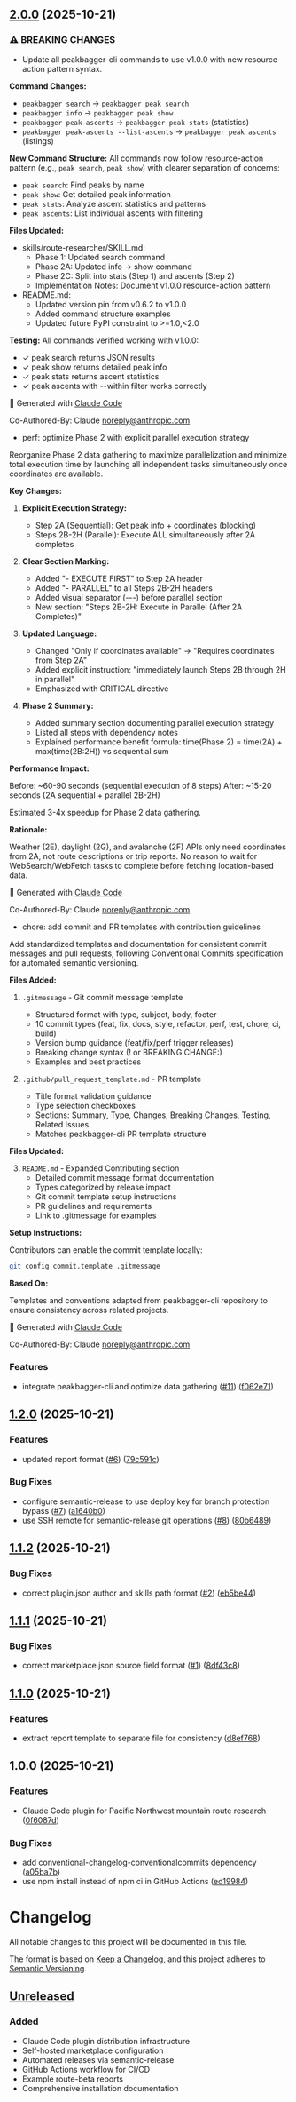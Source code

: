 ## [2.0.0](https://github.com/dreamiurg/claude-mountaineering-skills/compare/v1.2.0...v2.0.0) (2025-10-21)


### ⚠ BREAKING CHANGES

* Update all peakbagger-cli commands to use v1.0.0 with new
resource-action pattern syntax.

**Command Changes:**
- `peakbagger search` → `peakbagger peak search`
- `peakbagger info` → `peakbagger peak show`
- `peakbagger peak-ascents` → `peakbagger peak stats` (statistics)
- `peakbagger peak-ascents --list-ascents` → `peakbagger peak ascents` (listings)

**New Command Structure:**
All commands now follow resource-action pattern (e.g., `peak search`, `peak show`)
with clearer separation of concerns:
- `peak search`: Find peaks by name
- `peak show`: Get detailed peak information
- `peak stats`: Analyze ascent statistics and patterns
- `peak ascents`: List individual ascents with filtering

**Files Updated:**
- skills/route-researcher/SKILL.md:
  - Phase 1: Updated search command
  - Phase 2A: Updated info → show command
  - Phase 2C: Split into stats (Step 1) and ascents (Step 2)
  - Implementation Notes: Document v1.0.0 resource-action pattern
- README.md:
  - Updated version pin from v0.6.2 to v1.0.0
  - Added command structure examples
  - Updated future PyPI constraint to >=1.0,<2.0

**Testing:**
All commands verified working with v1.0.0:
- ✓ peak search returns JSON results
- ✓ peak show returns detailed peak info
- ✓ peak stats returns ascent statistics
- ✓ peak ascents with --within filter works correctly

🤖 Generated with [Claude Code](https://claude.com/claude-code)

Co-Authored-By: Claude <noreply@anthropic.com>

* perf: optimize Phase 2 with explicit parallel execution strategy

Reorganize Phase 2 data gathering to maximize parallelization and minimize
total execution time by launching all independent tasks simultaneously once
coordinates are available.

**Key Changes:**

1. **Explicit Execution Strategy:**
   - Step 2A (Sequential): Get peak info + coordinates (blocking)
   - Steps 2B-2H (Parallel): Execute ALL simultaneously after 2A completes

2. **Clear Section Marking:**
   - Added "- EXECUTE FIRST" to Step 2A header
   - Added "- PARALLEL" to all Steps 2B-2H headers
   - Added visual separator (---) before parallel section
   - New section: "Steps 2B-2H: Execute in Parallel (After 2A Completes)"

3. **Updated Language:**
   - Changed "Only if coordinates available" → "Requires coordinates from Step 2A"
   - Added explicit instruction: "immediately launch Steps 2B through 2H in parallel"
   - Emphasized with CRITICAL directive

4. **Phase 2 Summary:**
   - Added summary section documenting parallel execution strategy
   - Listed all steps with dependency notes
   - Explained performance benefit formula:
     time(Phase 2) = time(2A) + max(time(2B:2H)) vs sequential sum

**Performance Impact:**

Before: ~60-90 seconds (sequential execution of 8 steps)
After: ~15-20 seconds (2A sequential + parallel 2B-2H)

Estimated 3-4x speedup for Phase 2 data gathering.

**Rationale:**

Weather (2E), daylight (2G), and avalanche (2F) APIs only need coordinates
from 2A, not route descriptions or trip reports. No reason to wait for
WebSearch/WebFetch tasks to complete before fetching location-based data.

🤖 Generated with [Claude Code](https://claude.com/claude-code)

Co-Authored-By: Claude <noreply@anthropic.com>

* chore: add commit and PR templates with contribution guidelines

Add standardized templates and documentation for consistent commit messages
and pull requests, following Conventional Commits specification for
automated semantic versioning.

**Files Added:**

1. `.gitmessage` - Git commit message template
   - Structured format with type, subject, body, footer
   - 10 commit types (feat, fix, docs, style, refactor, perf, test, chore, ci, build)
   - Version bump guidance (feat/fix/perf trigger releases)
   - Breaking change syntax (! or BREAKING CHANGE:)
   - Examples and best practices

2. `.github/pull_request_template.md` - PR template
   - Title format validation guidance
   - Type selection checkboxes
   - Sections: Summary, Type, Changes, Breaking Changes, Testing, Related Issues
   - Matches peakbagger-cli PR template structure

**Files Updated:**

3. `README.md` - Expanded Contributing section
   - Detailed commit message format documentation
   - Types categorized by release impact
   - Git commit template setup instructions
   - PR guidelines and requirements
   - Link to .gitmessage for examples

**Setup Instructions:**

Contributors can enable the commit template locally:
```bash
git config commit.template .gitmessage
```

**Based On:**

Templates and conventions adapted from peakbagger-cli repository to ensure
consistency across related projects.

🤖 Generated with [Claude Code](https://claude.com/claude-code)

Co-Authored-By: Claude <noreply@anthropic.com>

### Features

* integrate peakbagger-cli and optimize data gathering ([#11](https://github.com/dreamiurg/claude-mountaineering-skills/issues/11)) ([f062e71](https://github.com/dreamiurg/claude-mountaineering-skills/commit/f062e71f79ab35217d9be2711416e2b866a85dce))

## [1.2.0](https://github.com/dreamiurg/claude-mountaineering-skills/compare/v1.1.2...v1.2.0) (2025-10-21)


### Features

* updated report format ([#6](https://github.com/dreamiurg/claude-mountaineering-skills/issues/6)) ([79c591c](https://github.com/dreamiurg/claude-mountaineering-skills/commit/79c591cb5014b5146bd0ab9ffd8e15238f9e7624))


### Bug Fixes

* configure semantic-release to use deploy key for branch protection bypass ([#7](https://github.com/dreamiurg/claude-mountaineering-skills/issues/7)) ([a1640b0](https://github.com/dreamiurg/claude-mountaineering-skills/commit/a1640b00cc31e1192fbb78600bf61f6e3935ef62))
* use SSH remote for semantic-release git operations ([#8](https://github.com/dreamiurg/claude-mountaineering-skills/issues/8)) ([80b6489](https://github.com/dreamiurg/claude-mountaineering-skills/commit/80b6489c891e89c7bb0058bced9fc833596bea25))

## [1.1.2](https://github.com/dreamiurg/claude-mountaineering-skills/compare/v1.1.1...v1.1.2) (2025-10-21)


### Bug Fixes

* correct plugin.json author and skills path format ([#2](https://github.com/dreamiurg/claude-mountaineering-skills/issues/2)) ([eb5be44](https://github.com/dreamiurg/claude-mountaineering-skills/commit/eb5be44b6849e01e905f9c9bde3387efd965f893))

## [1.1.1](https://github.com/dreamiurg/claude-mountaineering-skills/compare/v1.1.0...v1.1.1) (2025-10-21)


### Bug Fixes

* correct marketplace.json source field format ([#1](https://github.com/dreamiurg/claude-mountaineering-skills/issues/1)) ([8df43c8](https://github.com/dreamiurg/claude-mountaineering-skills/commit/8df43c89901f8eb17bc4105e3249c67c0c593c66))

## [1.1.0](https://github.com/dreamiurg/claude-mountaineering-skills/compare/v1.0.0...v1.1.0) (2025-10-21)


### Features

* extract report template to separate file for consistency ([d8ef768](https://github.com/dreamiurg/claude-mountaineering-skills/commit/d8ef768f04b9d116ad712ac8d1660162830117ed))

## 1.0.0 (2025-10-21)


### Features

* Claude Code plugin for Pacific Northwest mountain route research ([0f6087d](https://github.com/dreamiurg/claude-mountaineering-skills/commit/0f6087d1f84c302796bb423cfddc8c5ff567edd4))


### Bug Fixes

* add conventional-changelog-conventionalcommits dependency ([a05ba7b](https://github.com/dreamiurg/claude-mountaineering-skills/commit/a05ba7beb2ff52be621b0cb330e853aea182408a))
* use npm install instead of npm ci in GitHub Actions ([ed19984](https://github.com/dreamiurg/claude-mountaineering-skills/commit/ed199845238f5aea406604bb71e04a70b232d26b))

# Changelog

All notable changes to this project will be documented in this file.

The format is based on [Keep a Changelog](https://keepachangelog.com/en/1.0.0/),
and this project adheres to [Semantic Versioning](https://semver.org/spec/v2.0.0.html).

## [Unreleased]

### Added
- Claude Code plugin distribution infrastructure
- Self-hosted marketplace configuration
- Automated releases via semantic-release
- GitHub Actions workflow for CI/CD
- Example route-beta reports
- Comprehensive installation documentation

[Unreleased]: https://github.com/dreamiurg/claude-mountaineering-skills/compare/v1.0.0...HEAD
